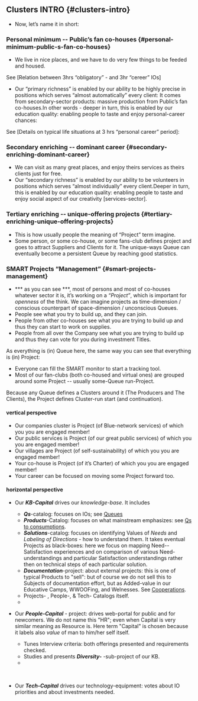 ## Clusters INTRO {#clusters-intro}

*   Now, let’s name it in short:

### Personal minimum -- Public’s fan co-houses {#personal-minimum-public-s-fan-co-houses}

*   We live in nice places, and we have to do very few things to be feeded and housed.

See [Relation between 3hrs “obligatory” - and 3hr “cereer” IOs]

*   Our “primary richness” is enabled by our ability to be highly precise in positions which serves “almost automatically” every client: It comes from secondary-sector products: massive production from Public’s fan co-houses.In other words - deeper in turn, this is enabled by our education quality: enabling people to taste and enjoy personal-career chances:

See [Details on typical life situations at 3 hrs “personal career” period]:

### Secondary enriching -- dominant career {#secondary-enriching-dominant-career}

*   We can visit as many great places, and enjoy theirs services as theirs clients just for free.
*   Our “secondary richness” is enabled by our ability to be volunteers in positions which serves “almost individually” every client.Deeper in turn, this is enabled by our education quality: enabling people to taste and enjoy social aspect of our creativity [services-sector].

### Tertiary enriching -- unique-offering projects {#tertiary-enriching-unique-offering-projects}

*   This is how usually people the meaning of “Project” term imagine.
*   Some person, or some co-house, or some fans-club defines project and goes to attract Suppliers and Clients for it. The unique-ways Queue can eventually become a persistent Queue by reaching good statistics.

### SMART Projects “Management” {#smart-projects-management}

*   *** as you can see ***, most of persons and most of co-houses whatever sector it is, it’s working on a _“Project”_, which is important for _openness_ of the think. We can imagine projects as time-dimension / conscious counterpart of space-dimension / unconscious Queues.
*   People see what you try to build up, and they can join.
*   People from other co-houses see what you are trying to build up and thus they can start to work on supplies.
*   People from all over the Company see what you are trying to build up and thus they can vote for you during investment Titles.

As everything is (in) Queue here, the same way you can see that everything is (in) Project:

*   Everyone can fill the SMART monitor to start a tracking tool.
*   Most of our fan-clubs (both co-housed and virtual ones) are grouped around some Project -- usually some-Queue run-Project.

Because any Queue defines a Clusters around it (The Producers and The Clients), the Project defines Cluster-run start (and continuation).

#### vertical perspective

*   Our companies cluster is Project (of Blue-network services) of which you you are engaged member!
*   Our public services is Project (of our great public services) of which you you are engaged member!
*   Our villages are Project (of self-sustainability) of which you you are engaged member!
*   Your co-house is Project (of it’s Charter) of which you you are engaged member!
*   Your career can be focused on moving some Project forward too.

#### horizontal perspective

*   Our ***KB-Capital*** drives our *knowledge-base*. It includes
    - ***Qs***-catalog: focuses on IOs; see [Queues](https://altair.gitbooks.io/intro/content/detailed_intro/queues.html)
    - ***Products***-Catalog: focuses on what mainstream emphasizes: see [Qs to consumptions](https://altair.gitbooks.io/intro/content/detailed_intro/queues.html#qs-to-consumptions-of-materials).
    - ***Solutions***-catalog: focuses on identifying Values of *Needs* and *Labeling of Directions* - how to understand them. It takes eventual Projects as black-boxes: here we focus on mapping Need--Satisfaction experiences and on comparison of various Need-understandings and particular Satisfaction understandings rather then on technical steps of each particular solution.
    - ***Documentation***-project: about external projects: this is one of typical Products to "sell": but of course we do not sell this to Subjects of documentation effort, but as Added-value in our Educative Camps, WWOOFing, and Welnesses. See [Cooperations](https://altair.gitbooks.io/intro/content/red_zone,_impressions_about_to_come_and_to_leave/commentaries.html#cooperations).
    - Projects- , People-, & Tech- Catalogs itself.
    - 

*   Our ***People-Capital*** - project: drives web-portal for public and for newcomers. We do not name this "HR"; even when Capital is very similar meaning as Resource is. Here term "Capital" is chosen because it labels also *value* of man to him/her self itself.
    - Tunes Interview criteria: both offerings presented and requirements checked.
    - Studies and presents ***Diversity-*** -sub-project of our KB. 
    - 
<br />

*   Our ***Tech-Capital*** drives our technology-equipment: votes about IO priorities and about investments needed.
